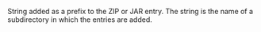 String added as a prefix to the ZIP or JAR entry.
            The string is the name of a subdirectory in which the
            entries are added. 